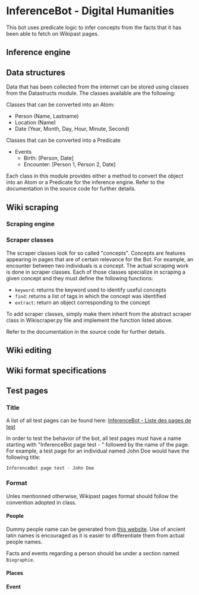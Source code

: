 # InferenceBot - Digital Humanities
This bot uses predicate logic to infer concepts from the facts that it has been able to fetch on Wikipast pages.

## Inference engine

## Data structures
Data that has been collected from the internet can be stored using classes from the Datastructs
module. The classes available are the following:

Classes that can be converted into an Atom:

* Person (Name, Lastname)
* Location (Name)
* Date (Year, Month, Day, Hour, Minute, Second)

Classes that can be converted into a Predicate

* Events
    * Birth: [Person, Date]
    * Encounter: [Person 1, Person 2, Date]

Each class in this module provides either a method to convert the object into an Atom 
or a Predicate for the inference engine. Refer to the documentation in the source code for further details.

## Wiki scraping
### Scraping engine

### Scraper classes
The scraper classes look for so called "concepts". Concepts are features appearing in pages that are of certain 
relevance for the Bot. For example, an encounter between two individuals is a concept.
The actual scraping work is done in scraper classes. Each of those classes specialize in scraping a given concept
and they must define the following functions:

* `keyword`: returns the keyword used to identify useful concepts  
* `find`: returns a list of tags in which the concept was identified
* `extract`: return an object corresponding to the concept 

To add scraper classes, simply make them inherit from the abstract scraper class in Wikiscraper.py file and
implement the function listed above.
 
Refer to the documentation in the source code for further details.

## Wiki editing

## Wiki format specifications

## Test pages

### Title

A list of all test pages can be found here: [InferenceBot - Liste des pages de test](http://wikipast.epfl.ch/wikipast/index.php/InferenceBot_-_Listes_des_pages_de_test)

In order to test the behavior of the bot, all test pages must have a name starting with "InferenceBot page test - "
followed by the name of the page. For example, a test page for an individual named John Doe would have the following
title:

```
InferenceBot page test - John Doe
```

### Format
Unles mentionned otherwise, Wikipast pages format should follow the convention adopted in class.
#### People
Dummy people name can be generated from [this website](http://www.behindthename.com/random/). Use of ancient latin
names is encouraged as it is easier to differentiate them from actual people names.

Facts and events regarding a person should be under a section named `Biographie`.
#### Places

#### Event